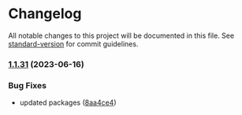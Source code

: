 # Changelog

All notable changes to this project will be documented in this file. See [standard-version](https://github.com/conventional-changelog/standard-version) for commit guidelines.

### [1.1.31](https://github.com/suptower/soupify/compare/v1.1.4...v1.1.31) (2023-06-16)


### Bug Fixes

* updated packages ([8aa4ce4](https://github.com/suptower/soupify/commit/8aa4ce42224fd1a1124f4cdea72acbf724926023))
